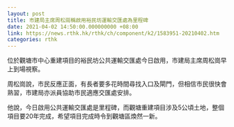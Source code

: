 ```yaml
---
layout: post
title: 市建局主席周松崗稱啟用裕民坊運輸交匯處為里程碑
date: 2021-04-02 14:50:00.000000000 +08:00
link: https://news.rthk.hk/rthk/ch/component/k2/1583951-20210402.htm
categories: rthk
---
```


位於觀塘市中心重建項目的裕民坊公共運輸交匯處今日啟用，市建局主席周松崗早上到場視察。

周松崗說，市民反應正面，有長者要多花時間尋找入口及閘門，但相信市民很快會熟習，市建局亦派員協助市民適應交匯處安排。

他說，今日啟用公共運輸交匯處是里程碑，而觀塘重建項目涉及5公頃土地，整個項目要20年完成，希望項目完成時令到觀塘區煥然一新。
